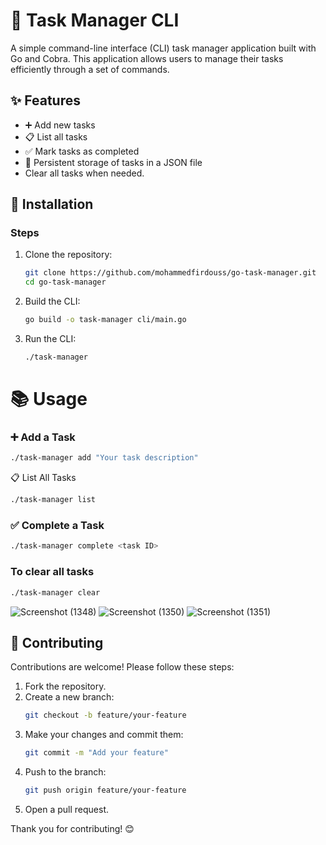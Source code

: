 # 📝 Task Manager CLI

A simple command-line interface (CLI) task manager application built with Go and Cobra. This application allows users to manage their tasks efficiently through a set of commands.

## ✨ Features
- ➕ Add new tasks
- 📋 List all tasks
- ✅ Mark tasks as completed
- 💾 Persistent storage of tasks in a JSON file
- Clear all tasks when needed.

## 🚀 Installation

### Steps

1. Clone the repository:
   ```bash
   git clone https://github.com/mohammedfirdouss/go-task-manager.git
   cd go-task-manager
   ```
2. Build the CLI:
   ```bash
   go build -o task-manager cli/main.go
   ```

3. Run the CLI:
   ```bash
   ./task-manager
   ```

# 📚 Usage

### ➕ Add a Task
``` bash
./task-manager add "Your task description"
```

📋 List All Tasks
```bash
./task-manager list
```

### ✅ Complete a Task
```bash
./task-manager complete <task ID>
```

### To clear all tasks
```bash
./task-manager clear
```
![Screenshot (1348)](https://github.com/user-attachments/assets/69fdda36-a60f-4edb-b93c-6a8a50b6f5ae)
![Screenshot (1350)](https://github.com/user-attachments/assets/5b3da7ea-bb56-42b4-a08e-d29be34cee69)
![Screenshot (1351)](https://github.com/user-attachments/assets/1be0aa71-af60-42cb-aca8-7d77db9d1c46)


## 🤝 Contributing
Contributions are welcome! Please follow these steps:

1. Fork the repository.
2. Create a new branch:
   ```bash
   git checkout -b feature/your-feature
   ```
3. Make your changes and commit them:
   ```bash
   git commit -m "Add your feature"
   ```
4. Push to the branch:
   ```bash
   git push origin feature/your-feature
   ```
5. Open a pull request.


Thank you for contributing! 😊
